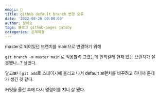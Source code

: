 ```yaml
---
emoji: 🔮
title: github default branch 변경 오류
date: '2022-08-26 00:00:00'
author: 정하승
tags: 블로그 github-pages gatsby
categories: 문제해결
---
```


master로 되어있던 브랜치를 main으로 변경하기 위해

`git branch -m master main` 로 적용할려 그랬는데 안되길래 현재 있는 브랜치가 잘못됐나...? 싶었다.

알고보니 `git add`로 스테이지에 올리고 나서 default 브랜치를 바꾸려고 하니까 문제가 생긴 것 같다.

커밋을 올린 후에 다시 명령어를 치니 잘 됐다.
